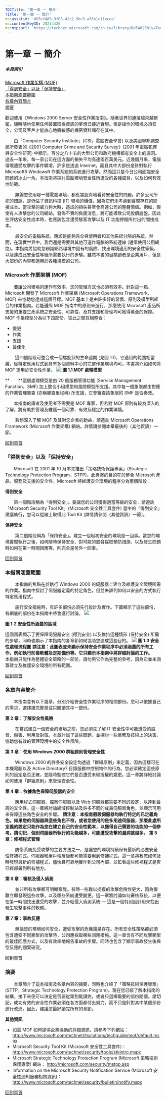```yaml
---
TOCTitle: '第一章 － 簡介'
Title: '第一章 － 簡介'
ms:assetid: 'd03cf483-9f03-42c2-9bc3-a78b1c11ecea'
ms:contentKeyID: 20214420
ms:mtpsurl: 'https://technet.microsoft.com/zh-tw/library/Dd548238(v=TechNet.10)'
---
```


第一章 － 簡介
==============

##### 本頁索引

[](#sa)[Microsoft 作業架構 (MOF)](#sa)  
[](#sb)[「得到安全」以及「保持安全」](#sb)  
[](#sc)[本指南涵蓋範圍](#sc)  
[](#sd)[各章內容簡介](#sd)  
[](#se)[摘要](#se)  

歡迎使用《Windows 2000 Server 安全性作業指南》。隨著世界的連接越來越緊密，隨時隨地使用任何裝置取得資訊的夢想已接近實現。但是操作的環境必須安全，公司及客戶才能放心地將敏感的機密資料儲存在其中。

　　由「Computer Security Institute」(CSI，電腦安全學會) 以及美國聯邦調查局所發表的《2001 Computer Crime and Security Survey》(2001 年電腦犯罪與安全性研究) 中顯示，百分之八十五的大型公司和政府機構都有安全上的漏洞。過去一年來，每一家公司在這方面的損失平均高達兩百萬美元。近幾個月來，電腦環境遭受攻擊的事件驟增，許多是透過 Internet，而且其中大部份是針對執行MicrosoftR WindowsR 作業系統的系統進行攻擊。然而這只是今日公司面臨安全問題的冰山一角。本指南將探討電腦環境安全性所遭受的各種威脅，以及如何有效地防範。

　　 無論您使用哪一種電腦環境，都應當認真地看待安全性的問題。許多公司所犯的錯誤，是低估了資訊科技 (IT) 環境的價值，因為它們未考慮到實際存在的間接成本。當攻擊的威力夠大時，造成的損失甚至會高達公司的整體價值。例如，假使有人攻擊您的公司網站，發佈不實的負面消息，將可能導致公司股價崩盤。因此在評估安全性成本時，也應該包含遭受駭客攻擊以及 IT 功能停擺所付出的間接成本。

　　 最安全的電腦系統，應該是能夠完全與使用者和其他系統分隔的系統。然而，在現實世界中，我們還是需要與其他可運作電腦的系統連線 (通常使用公用網路)。本指南將協助您辨識網路環境中固有的風險、找出環境適用的安全性等級，以及達成此安全性等級所需要執行的步驟。雖然本書的目標讀者是企業用戶，但是大部份的內容都適用於各種規模的公司。

### Microsoft 作業架構 (MOF)

　　要讓公司環境的運作有效率，您的管理方式也必須有效率。針對這一點，Microsoft 開發了 Microsoft 作業架構 (Microsoft Operations Framework，MOF) 來協助您達成這個目標。MOF 基本上是由許多好的習慣、原則及模型所組合的作業指南。若能遵照 MOF 指南中的原則來進行，那麼使用 Microsoft 產品所支援的重要生產系統之安全性、可靠性、及其支援和管理均可獲得萬全的保障。
MOF 作業模型分為以下四部份，彼此之間互相整合：

-   變更
-   作業
-   支援
-   最佳化

　　 這四個階段可整合成一個螺旋狀的生命週期 (見圖 1.1)，它適用的範圍相當廣，從特定應用程式到具有多個資料中心的完整作業環境均可。本書將介紹如何將 MOF 運用於安全性作業。
![](images/Dd548238.ch01-1(zh-tw,TechNet.10).jpg)
**圖 1.1 MOF 處理模型**

**　　**這個處理模型是由 20 個服務管理功能 (Service Management Function，SMF) 加上整合小組模型和風險模型所支援。其中每一個象限都由對應的作業管理審查 (亦稱審查里程碑) 所支援，它會審查該象限的 SMF 是否奏效。

　　本指南的讀者及使用者不需要是 MOF 專家，但若對 MOF 原則有較為深入的了解，將有助於管理及維護一個可靠、有效及穩定的作業環境。

　　 若想深入了解 MOF 及其對您企業的助益，請造訪 Microsoft Operations Framework (Microsoft 作業架構) 網站。詳情請參閱本章最後的〈其他資訊〉一節。

[](#mainsection)[回到頁首](#mainsection)

### 「得到安全」以及「保持安全」

　　Microsoft 在 2001 年 10 月率先推出「策略技術保護專案」(Strategic Technology Protection Program，STPP)。此專案的目的在於整合 Microsoft 產品、服務及支援的安全性。Microsoft 將維護安全環境的程序分為兩個階段：

**得到安全**

　　第一個階段稱為「得到安全」。要讓您的公司獲得適當等級的安全，請遵詢「Microsoft Security Tool Kit」(Microsoft 安全性工具套件) 當中的「得到安全」建議執行，您可以從線上取得此 Tool Kit (詳情請參閱〈其他資訊〉一節)。

**保持安全**

　　 第二個階段稱為「保持安全」。建立一個起初安全的環境是一回事。當您的環境實際執行之後，如何隨時保持安全、對可能的威脅採取預防措施、以及發生問題時如何在第一時間回應等，則完全是另外一回事。

[](#mainsection)[回到頁首](#mainsection)

### 本指南涵蓋範圍

　　 本指南的焦點在於執行 Windows 2000 的伺服器上建立及維護安全環境所需的作業。指南中探討了伺服器定義的特定角色，但並未詳列如何以安全的方式執行特定應用程式。

　　 施行安全措施時，有許多部份必須先行設計及實作。下圖顯示了這些部份，有網底的部份在本指南中將會進行討論。
![](images/Dd548238.ch01-2(zh-tw,TechNet.10).gif)

**圖 1.2 安全性所涵蓋的區域**

這個圖表顯示了要保障伺服器安全 (得到安全) 以及維持這種情形 (保持安全) 所需的步驟，同時也顯示了本指南的各章節如何協助您達成這些目的。
[![](images/Dd548238.ch01-3(zh-tw,TechNet.10).gif)](https://technet.microsoft.com/zh-tw/dd548238.ch01-3(zh-tw,technet.10).gif)
**圖 1.3 安全性處理流程圖**
**請注意：此圖表並未顯示保持安全作業程序中必須涵蓋的所有工作，例如執行防毒軟體及定期備份等。它只顯示本指南中將詳細討論的工作。**
　　 本指南只能作為整體安全策略的一部份，請勿用它作為完整的參考，因為它並未涵蓋建立及維護安全環境的所有範圍。

[](#mainsection)[回到頁首](#mainsection)

### 各章內容簡介

　　本指南含有以下幾章，分別介紹安全性作業程序的相關部份。您可以依據自己的需求，選擇讀完整章或只閱讀其中一部份。

**第 2 章：了解安全性風險**

　　 在嘗試建立一個安全的環境之前，您必須先了解 IT 安全性中可能遭受的威脅、傷害、利用及對策。本章討論了這些問題，並探討一些業務及技術上的決策，協助您有效的管理環境中的安全性風險。

**第 3 章：使用 Windows 2000 群組原則管理安全性**

　　 Windows 2000 的許多安全設定均透過「群組原則」來定義，因為這樣可在本機電腦以及 Active Directory? 目錄服務中控制物件的行為。您必須確定這些原則的設定是否正確，並隨時監控它們是否遭受未經授權的變更。這一章將詳細討論如何使用「群組原則」來管理安全性。

**第 4 章：依據角色保障伺服器的安全**

　　 應用程式伺服器、檔案伺服器以及 Web 伺服器都需要不同的設定，以達到最高的安全性。這一章將討論網域控制站及許多不同的成員伺服器角色，並顯示可用來保障這些角色安全的步驟。
**請注意：本指南假設伺服器均執行特定的已定義角色。如果您的伺服器與這些角色不符，或者您使用的是多用途伺服器，那麼此處所定義的設定只能作為您在建立自己的安全性範本，以獲得自己需要的功能的一個參考。請切記，個別伺服器所執行的功能越多，可能遭受攻擊的漏洞就越多。**
**第 5 章：修補程式管理**

　　 防衛系統免受攻擊的主要方法之一，是讓您的環境持續保有最新的必要安全性修補程式。伺服器和用戶端層級都可能需要用到修補程式。這一章將教您如何及時發現最新的修補程式，儘快且可靠地實作到公司內部，並監看這些修補程式是否已經部署到所有地方。

**第 6 章：審核及侵入偵測**

　　 並非所有攻擊都可明顯察覺。有時一些難以捉摸的攻擊危險性更大，因為很難立即發現這些攻擊，以及哪些系統遭受變更。這一章將討論如何審核系統，以便在第一時間找出遭受的攻擊，並介紹侵入偵測系統 — 這是一個特別設計用來找出發生攻擊事件的軟體。

**第 7 章：事故反應**

　　 無論您的環境如何安全，遭受攻擊的危機還是存在。所有安全性策略都必須包含遭受不同類型的攻擊時，公司應採取哪些回應措施。這一章含有不同攻擊類型的最佳回應方式，以及有效率地報告事故的步驟。同時也包含了顯示事故發生後典型反應的個案研究。

[](#mainsection)[回到頁首](#mainsection)

### 摘要

　　本章簡介了這本指南及各章內容的摘要，同時也介紹了「策略技術保護專案」(STTP，Strategic Technology Protection Program)。現在您已經了解本指南的結構，接下來便可以決定是否要從頭到尾讀完，或者只選擇需要的部份閱讀。請切記，成功有效的安全性作業必須在各方面都付出努力，而不只是針對其中某個部份進行改進。因此，建議您最好讀完所有的章節。

**其他資訊**

-   如需 MOF 如何提供企業協助的詳細資訊，請參考下列網站：
    <http://www.microsoft.com/technet/itsolutions/techguide/mof/default.mspx>
-   Microsoft Security Tool Kit (Microsoft 安全性工具套件)：<http://www.microsoft.com/technet/security/tools/stkintro.mspx>
-   Microsoft Strategic Technology Protection Program (Microsoft 策略技術保護專案) 網站：
    <http://microsoft.com/security/mstpp.asp>
-   Information on the Microsoft Security Notification Service (Microsoft 安全性通知服務相關資訊)：
    <http://www.microsoft.com/technet/security/bulletin/notify.mspx>

[](#mainsection)[回到頁首](#mainsection)
